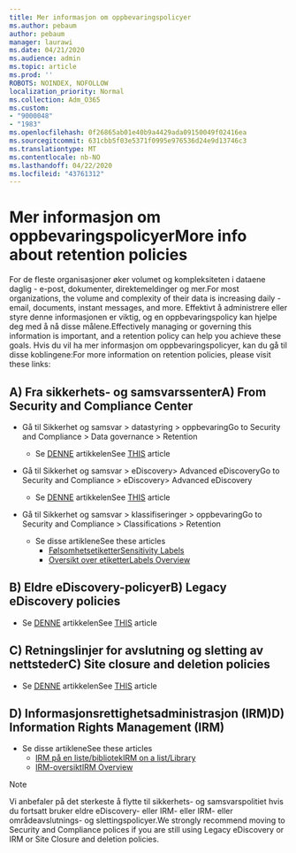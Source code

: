 ```yaml
---
title: Mer informasjon om oppbevaringspolicyer
ms.author: pebaum
author: pebaum
manager: laurawi
ms.date: 04/21/2020
ms.audience: admin
ms.topic: article
ms.prod: ''
ROBOTS: NOINDEX, NOFOLLOW
localization_priority: Normal
ms.collection: Adm_O365
ms.custom:
- "9000048"
- "1983"
ms.openlocfilehash: 0f26865ab01e40b9a4429ada09150049f02416ea
ms.sourcegitcommit: 631cbb5f03e5371f0995e976536d24e9d13746c3
ms.translationtype: MT
ms.contentlocale: nb-NO
ms.lasthandoff: 04/22/2020
ms.locfileid: "43761312"
---
```

# <a name="more-info-about-retention-policies"></a><span data-ttu-id="12662-102">Mer informasjon om oppbevaringspolicyer</span><span class="sxs-lookup"><span data-stu-id="12662-102">More info about retention policies</span></span>

<span data-ttu-id="12662-103">For de fleste organisasjoner øker volumet og kompleksiteten i dataene daglig - e-post, dokumenter, direktemeldinger og mer.</span><span class="sxs-lookup"><span data-stu-id="12662-103">For most organizations, the volume and complexity of their data is increasing daily - email, documents, instant messages, and more.</span></span> <span data-ttu-id="12662-104">Effektivt å administrere eller styre denne informasjonen er viktig, og en oppbevaringspolicy kan hjelpe deg med å nå disse målene.</span><span class="sxs-lookup"><span data-stu-id="12662-104">Effectively managing or governing this information is important, and a retention policy can help you achieve these goals.</span></span> <span data-ttu-id="12662-105">Hvis du vil ha mer informasjon om oppbevaringspolicyer, kan du gå til disse koblingene:</span><span class="sxs-lookup"><span data-stu-id="12662-105">For more information on retention policies, please visit these links:</span></span>

## <a name="a-from-security-and-compliance-center"></a><span data-ttu-id="12662-106">A) Fra sikkerhets- og samsvarssenter</span><span class="sxs-lookup"><span data-stu-id="12662-106">A) From Security and Compliance Center</span></span>

- <span data-ttu-id="12662-107">Gå til Sikkerhet og samsvar > datastyring > oppbevaring</span><span class="sxs-lookup"><span data-stu-id="12662-107">Go to Security and Compliance > Data governance > Retention</span></span>
  - <span data-ttu-id="12662-108">Se [DENNE](https://docs.microsoft.com/office365/securitycompliance/retention-policies) artikkelen</span><span class="sxs-lookup"><span data-stu-id="12662-108">See [THIS](https://docs.microsoft.com/office365/securitycompliance/retention-policies) article</span></span>

- <span data-ttu-id="12662-109">Gå til Sikkerhet og samsvar > eDiscovery> Advanced eDiscovery</span><span class="sxs-lookup"><span data-stu-id="12662-109">Go to Security and Compliance > eDiscovery> Advanced eDiscovery</span></span> 
  - <span data-ttu-id="12662-110">Se [DENNE](https://docs.microsoft.com/office365/securitycompliance/ediscovery-cases) artikkelen</span><span class="sxs-lookup"><span data-stu-id="12662-110">See [THIS](https://docs.microsoft.com/office365/securitycompliance/ediscovery-cases) article</span></span>

- <span data-ttu-id="12662-111">Gå til Sikkerhet og samsvar > klassifiseringer > oppbevaring</span><span class="sxs-lookup"><span data-stu-id="12662-111">Go to Security and Compliance > Classifications > Retention</span></span>
  - <span data-ttu-id="12662-112">Se disse artiklene</span><span class="sxs-lookup"><span data-stu-id="12662-112">See these articles</span></span>
    - [<span data-ttu-id="12662-113">Følsomhetsetiketter</span><span class="sxs-lookup"><span data-stu-id="12662-113">Sensitivity Labels</span></span>](https://docs.microsoft.com/office365/securitycompliance/sensitivity-labels)
    - [<span data-ttu-id="12662-114">Oversikt over etiketter</span><span class="sxs-lookup"><span data-stu-id="12662-114">Labels Overview</span></span>](https://docs.microsoft.com/office365/securitycompliance/labels)

## <a name="b-legacy-ediscovery-policies"></a><span data-ttu-id="12662-115">B) Eldre eDiscovery-policyer</span><span class="sxs-lookup"><span data-stu-id="12662-115">B) Legacy eDiscovery policies</span></span>

- <span data-ttu-id="12662-116">Se [DENNE](https://support.office.com/article/Set-up-an-eDiscovery-Center-in-SharePoint-Online-A18F8975-AA7F-43B4-A7D6-001D14744D8E) artikkelen</span><span class="sxs-lookup"><span data-stu-id="12662-116">See [THIS](https://support.office.com/article/Set-up-an-eDiscovery-Center-in-SharePoint-Online-A18F8975-AA7F-43B4-A7D6-001D14744D8E) article</span></span>

## <a name="c-site-closure-and-deletion-policies"></a><span data-ttu-id="12662-117">C) Retningslinjer for avslutning og sletting av nettsteder</span><span class="sxs-lookup"><span data-stu-id="12662-117">C) Site closure and deletion policies</span></span>

- <span data-ttu-id="12662-118">Se [DENNE](https://support.office.com/article/Use-policies-for-site-closure-and-deletion-A8280D82-27FD-48C5-9ADF-8A5431208BA5) artikkelen</span><span class="sxs-lookup"><span data-stu-id="12662-118">See [THIS](https://support.office.com/article/Use-policies-for-site-closure-and-deletion-A8280D82-27FD-48C5-9ADF-8A5431208BA5) article</span></span>  

## <a name="d-information-rights-management-irm"></a><span data-ttu-id="12662-119">D) Informasjonsrettighetsadministrasjon (IRM)</span><span class="sxs-lookup"><span data-stu-id="12662-119">D) Information Rights Management (IRM)</span></span>

- <span data-ttu-id="12662-120">Se disse artiklene</span><span class="sxs-lookup"><span data-stu-id="12662-120">See these articles</span></span>
  - [<span data-ttu-id="12662-121">IRM på en liste/bibliotek</span><span class="sxs-lookup"><span data-stu-id="12662-121">IRM on a list/Library</span></span>](https://support.office.com/article/apply-information-rights-management-to-a-list-or-library-3bdb5c4e-94fc-4741-b02f-4e7cc3c54aa1)
  - [<span data-ttu-id="12662-122">IRM-oversikt</span><span class="sxs-lookup"><span data-stu-id="12662-122">IRM Overview</span></span>](https://support.office.com/article/create-and-apply-information-management-policies-eb501fe9-2ef6-4150-945a-65a6451ee9e9)

> [!Note]
> <span data-ttu-id="12662-123">Vi anbefaler på det sterkeste å flytte til sikkerhets- og samsvarspolitiet hvis du fortsatt bruker eldre eDiscovery- eller IRM- eller IRM- eller områdeavslutnings- og slettingspolicyer.</span><span class="sxs-lookup"><span data-stu-id="12662-123">We strongly recommend moving to Security and Compliance polices if you are still using Legacy eDiscovery or IRM or Site Closure and deletion policies.</span></span>
